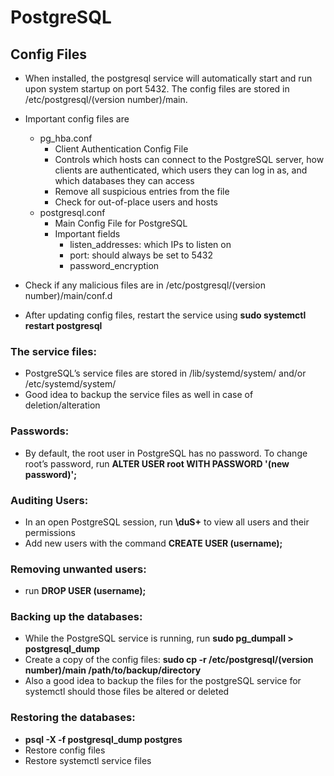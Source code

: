 # PostgreSQL

## Config Files
- When installed, the postgresql service will automatically start and run upon system startup on port 5432. The config files are stored in /etc/postgresql/(version number)/main.

- Important config files are
	- pg_hba.conf
		- Client Authentication Config File
		- Controls which hosts can connect to the PostgreSQL server, how clients are authenticated, which users they can log in as, and which databases they can access
		- Remove all suspicious entries from the file
		- Check for out-of-place users and hosts
	- postgresql.conf
		- Main Config File for PostgreSQL
		- Important fields
			- listen_addresses: which IPs to listen on
			- port: should always be set to 5432
			- password_encryption

- Check if any malicious files are in /etc/postgresql/(version number)/main/conf.d
- After updating config files, restart the service using **sudo systemctl restart postgresql**

### The service files:
- PostgreSQL’s service files are stored in /lib/systemd/system/ and/or /etc/systemd/system/
- Good idea to backup the service files as well in case of deletion/alteration

### Passwords:
- By default, the root user in PostgreSQL has no password. To change root’s password, run **ALTER USER root WITH PASSWORD '(new password)';**

### Auditing Users:
- In an open PostgreSQL session, run **\\duS+** to view all users and their permissions
- Add new users with the command **CREATE USER (username);**

### Removing unwanted users: 
- run **DROP USER (username);**

### Backing up the databases:
- While the PostgreSQL service is running, run **sudo pg_dumpall > postgresql_dump**
- Create a copy of the config files: **sudo cp -r /etc/postgresql/(version number)/main /path/to/backup/directory**
- Also a good idea to backup the files for the postgreSQL service for systemctl should those files be altered or deleted

### Restoring the databases:
- **psql -X -f postgresql_dump postgres**
- Restore config files
- Restore systemctl service files

